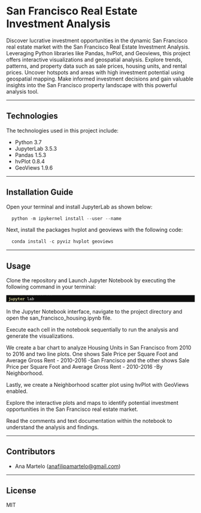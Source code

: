 # San Francisco Real Estate Investment Analysis

Discover lucrative investment opportunities in the dynamic San Francisco real estate market with the San Francisco Real Estate Investment Analysis. Leveraging Python libraries like Pandas, hvPlot, and Geoviews, this project offers interactive visualizations and geospatial analysis. Explore trends, patterns, and property data such as sale prices, housing units, and rental prices. Uncover hotspots and areas with high investment potential using geospatial mapping. Make informed investment decisions and gain valuable insights into the San Francisco property landscape with this powerful analysis tool.


---

## Technologies

The technologies used in this project include:

   * Python 3.7
   * JupyterLab 3.5.3
   * Pandas 1.5.3
   * hvPlot 0.8.4
   * GeoViews 1.9.6

---

## Installation Guide

Open your terminal and install JupyterLab as shown below:

```python
  python -m ipykernel install --user --name
```

Next, install the packages hvplot and geoviews with the following code:

```python
  conda install -c pyviz hvplot geoviews
```

---

## Usage

Clone the repository and Launch Jupyter Notebook by executing the following command in your terminal:

 ![Launch Jupyter](Images/Screenshot1.png) 

In the Jupyter Notebook interface, navigate to the project directory and open the san_francisco_housing.ipynb file.

Execute each cell in the notebook sequentially to run the analysis and generate the visualizations.

We create a bar chart to analyze Housing Units in San Francisco from 2010 to 2016 and two line plots. One shows Sale Price per Square Foot and Average Gross Rent - 2010-2016 -San Francisco and the other shows Sale Price per Square Foot and Average Gross Rent - 2010-2016 -By Neighborhood. 

Lastly, we create a Neighborhood scatter plot using hvPlot with GeoViews enabled.

Explore the interactive plots and maps to identify potential investment opportunities in the San Francisco real estate market.

Read the comments and text documentation within the notebook to understand the analysis and findings.

---


## Contributors

* Ana Martelo (anafilipamartelo@gmail.com)

---

## License

MIT
